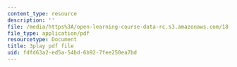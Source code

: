 ```yaml
---
content_type: resource
description: ''
file: /media/https%3A/open-learning-course-data-rc.s3.amazonaws.com/18-065-matrix-methods-in-data-analysis-signal-processing-and-machine-learning-spring-2018/fdfd63a2ed5a54bd6b927fee250ea7bd_xsP-S7yKaRA.pdf
file_type: application/pdf
resourcetype: Document
title: 3play pdf file
uid: fdfd63a2-ed5a-54bd-6b92-7fee250ea7bd
---
```

